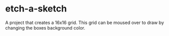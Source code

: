 # etch-a-sketch

A project that creates a 16x16 grid. This grid can be moused over to draw by changing the boxes background color.
